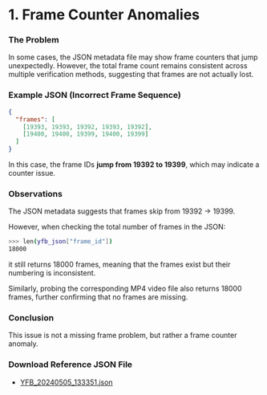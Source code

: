 # **1. Frame Counter Anomalies**

### **The Problem**

In some cases, the JSON metadata file may show frame counters that jump unexpectedly. However, the total frame count remains consistent across multiple verification methods, suggesting that frames are not actually lost.

### **Example JSON (Incorrect Frame Sequence)**

```json
{
  "frames": [
    [19393, 19393, 19392, 19393, 19392],
    [19400, 19400, 19399, 19400, 19399]
  ]
}
```

In this case, the frame IDs **jump from 19392 to 19399**, which may indicate a counter issue.

### **Observations**

The JSON metadata suggests that frames skip from 19392 → 19399.

However, when checking the total number of frames in the JSON:

```bash
>>> len(yfb_json["frame_id"])
18000
```

it still returns 18000 frames, meaning that the frames exist but their numbering is inconsistent.

Similarly, probing the corresponding MP4 video file also returns 18000 frames, further confirming that no frames are missing.

### **Conclusion**

This issue is not a missing frame problem, but rather a frame counter anomaly.

### **Download Reference JSON File**

- [YFB_20240505_133351.json](files/YFB_20240505_133351.json)
